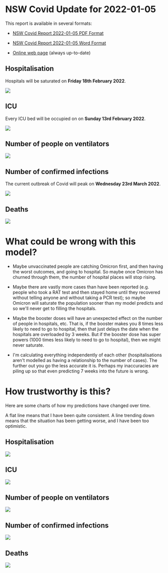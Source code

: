 # NSW Covid Update for 2022-01-05

This report is available in several formats:

- [NSW Covid Report 2022-01-05 PDF Format](https://github.com/solresol/yet-another-pandemic-prediction/raw/main/output/2022-01-05/nsw-covid-report-2022-01-05.pdf)

- [NSW Covid Report 2022-01-05 Word Format](https://github.com/solresol/yet-another-pandemic-prediction/raw/main/output/2022-01-05/nsw-covid-report-2022-01-05.docx)

- [Online web page](https://github.com/solresol/yet-another-pandemic-prediction/tree/main/output/README.md) (always up-to-date)


## Hospitalisation

Hospitals will be saturated on **Friday 18th February 2022**.

![](2022-01-05/hospitalisation.png)

## ICU

Every ICU bed will be occupied on on **Sunday 13rd February 2022**.


![](2022-01-05/icu.png)

## Number of people on ventilators

![](2022-01-05/ventilators.png)

## Number of confirmed infections

The current outbreak of Covid will peak on **Wednesday 23rd March 2022**.

![](2022-01-05/infection.png)

## Deaths

![](2022-01-05/deaths.png)


# What could be wrong with this model?

- Maybe unvaccinated people are catching Omicron first, and then having the worst outcomes, and going to hospital. So maybe once Omicron has churned through them, the number of hospital places will stop rising.

- Maybe there are vastly more cases than have been reported (e.g. people who took a RAT test and then stayed home until they recovered without telling anyone and without taking a PCR test); so maybe Omicron will saturate the population sooner than my model predicts and so we'll never get to filling the hospitals.

- Maybe the booster doses will have an unexpected effect on the number of people in hospitals, etc. That is, if the booster makes you 8 times less likely to need to go to hospital, then that just delays the date when the hospitals are overloaded by 3 weeks. But if the booster dose has super powers (1000 times less likely to need to go to hospital), then we might never saturate.

- I'm calculating everything independently of each other (hospitalisations aren't modelled as having a relationship to the number of cases). The further out you go the less accurate it is. Perhaps my inaccuracies are piling up so that even predicting 7 weeks into the future is wrong.

# How trustworthy is this?

Here are some charts of how my predictions have changed over time.

A flat line means that I have been quite consistent. A line trending down means that the situation
has been getting worse, and I have been too optimistic.

## Hospitalisation

![](2022-01-05/historical/hospitalisation.png)

## ICU

![](2022-01-05/historical/icu.png)

## Number of people on ventilators

![](2022-01-05/historical/ventilators.png)

## Number of confirmed infections

![](2022-01-05/historical/infection.png)

## Deaths

![](2022-01-05/historical/deaths.png)

